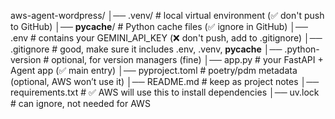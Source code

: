 aws-agent-wordpress/
│── .venv/           # local virtual environment (✅ don't push to GitHub)
│── __pycache__/     # Python cache files (✅ ignore in GitHub)
│── .env             # contains your GEMINI_API_KEY (❌ don't push, add to .gitignore)
│── .gitignore       # good, make sure it includes .env, .venv, __pycache__
│── .python-version  # optional, for version managers (fine)
│── app.py           # your FastAPI + Agent app (✅ main entry)
│── pyproject.toml   # poetry/pdm metadata (optional, AWS won’t use it)
│── README.md        # keep as project notes
│── requirements.txt # ✅ AWS will use this to install dependencies
│── uv.lock          # can ignore, not needed for AWS


